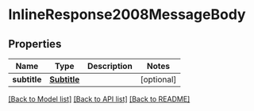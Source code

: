 # InlineResponse2008MessageBody

## Properties
Name | Type | Description | Notes
------------ | ------------- | ------------- | -------------
**subtitle** | [**Subtitle**](Subtitle.md) |  | [optional] 

[[Back to Model list]](../README.md#documentation-for-models) [[Back to API list]](../README.md#documentation-for-api-endpoints) [[Back to README]](../README.md)


